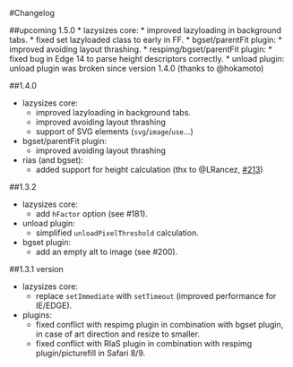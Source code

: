 #Changelog

##upcoming 1.5.0
	* lazysizes core:
		* improved lazyloading in background tabs.
		* fixed set lazyloaded class to early in FF.
	* bgset/parentFit plugin:
    	* improved avoiding layout thrashing.
    * respimg/bgset/parentFit plugin:
    	* fixed bug in Edge 14 to parse height descriptors correctly.
    * unload plugin:
    	unload plugin was broken since version 1.4.0 (thanks to @hokamoto)

##1.4.0
* lazysizes core:
	* improved lazyloading in background tabs.
	* improved avoiding layout thrashing
	* support of SVG elements (`svg`/`image`/`use`...)
* bgset/parentFit plugin:
	* improved avoiding layout thrashing
* rias (and bgset):
	* added support for height calculation (thx to @LRancez, [#213](https://github.com/aFarkas/lazysizes/pull/213))

##1.3.2

* lazysizes core:
	* add `hFactor` option (see #181).
* unload plugin:
	* simplified `unloadPixelThreshold` calculation.
* bgset plugin:
	* add an empty alt to image (see #200).

##1.3.1 version

* lazysizes core:
	* replace `setImmediate` with `setTimeout` (improved performance for IE/EDGE).
* plugins:
	* fixed conflict with respimg plugin in combination with bgset plugin, in case of art direction and resize to smaller.
	* fixed conflict with RIaS plugin in combination with respimg plugin/picturefill in Safari 8/9.
